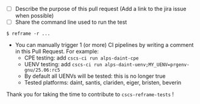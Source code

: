 - [ ] Describe the purpose of this pull request (Add a link to the jira issue when possible)
- [ ] Share the command line used to run the test
```console
$ reframe -r ...
```

- You can manually trigger 1 (or more) CI pipelines by writing a comment in this Pull Request. For example:
  - CPE testing:  add `cscs-ci run alps-daint-cpe`
  - UENV testing: add `cscs-ci run alps-daint-uenv;MY_UENV=prgenv-gnu/25.06:rc5`
  - By default all UENVs will be tested: this is no longer true
  - Tested platforms: daint, santis, clariden, eiger, bristen, beverin

Thank you for taking the time to contribute to `cscs-reframe-tests` !
